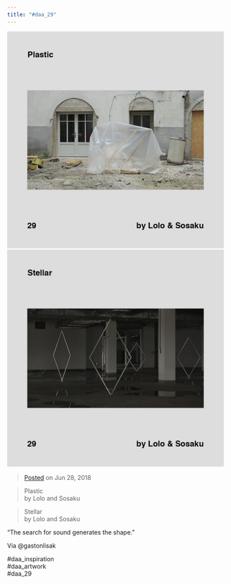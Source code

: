 ```yaml
---
title: "#daa_29"
---
```

<div class="gallery">
    <div class="gallery-row">
        <img src="../assets/201806282307-1.jpg">
        <img src="../assets/201806282307-2.jpg">
    </div>
</div>

>[Posted](202106221357) on Jun 28, 2018

>Plastic  
>by Lolo and Sosaku

>Stellar  
>by Lolo and Sosaku

“The search for sound generates the shape.”

Via @gastonlisak

#daa_inspiration  
#daa_artwork  
#daa_29